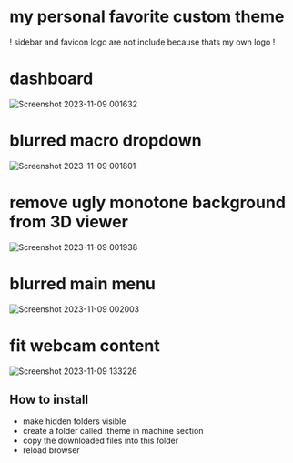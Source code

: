 # my personal favorite custom theme


! sidebar and favicon logo are not include because thats my own logo !

# dashboard
![Screenshot 2023-11-09 001632](https://github.com/bumbeng/mainsail_theme_flat/assets/111509593/1e06e343-3d88-4541-9d05-25d2f3d1f0fa)

# blurred macro dropdown
![Screenshot 2023-11-09 001801](https://github.com/bumbeng/mainsail_theme_flat/assets/111509593/3e6b6c6f-7788-4de4-81e3-62df7192b2ca)

# remove ugly monotone background from 3D viewer
![Screenshot 2023-11-09 001938](https://github.com/bumbeng/mainsail_theme_flat/assets/111509593/88d159e4-f581-4071-ace8-ea6a66387aba)

# blurred main menu
![Screenshot 2023-11-09 002003](https://github.com/bumbeng/mainsail_theme_flat/assets/111509593/8f211133-8ed5-4c8b-b5a6-9b25efd2e5cd)

# fit webcam content
![Screenshot 2023-11-09 133226](https://github.com/bumbeng/mainsail_theme_flat/assets/111509593/7e0f5a55-330d-401c-a777-7cdd43f96d1d)



## How to install
- make hidden folders visible
- create a folder called .theme in machine section
- copy the downloaded files into this folder
- reload browser
